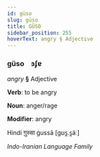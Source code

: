 ```yaml
---
id: güso
slug: güso
title: GÜSO
sidebar_position: 255
hoverText: angry § Adjective
---
```


### güso&emsp;<span kind="abugida">ꜿʄɐ</span>

*angry* **§** Adjective

**Verb**: to be angry

**Noun**: anger/rage

**Modifier**: angry

Hindi ग़ुस्सा ġussā [ɡʊs̪.s̪äː]

*Indo-Iranian Language Family*